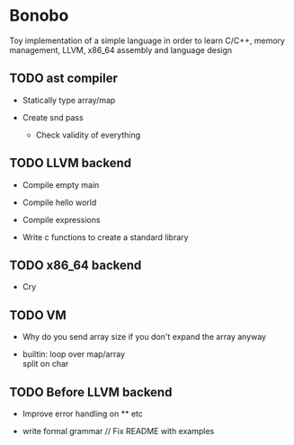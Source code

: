 # Bonobo

Toy implementation of a simple language in order to learn C/C++, memory management, LLVM, x86_64 assembly and language design


## TODO ast compiler

* Statically type array/map

* Create snd pass
    * Check validity of everything


## TODO LLVM backend

* Compile empty main 

* Compile hello world

* Compile expressions

* Write c functions to create a standard library

## TODO x86_64 backend

* Cry


## TODO VM 

* Why do you send array size if you don't expand the array anyway

* builtin:
    loop over map/array    
    split on char

## TODO Before LLVM backend

* Improve error handling on ** etc

* write formal grammar // Fix README with examples


